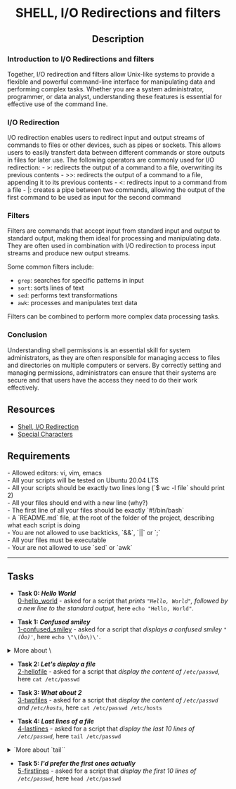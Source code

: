 # <p align="center">**SHELL, I/O Redirections and filters**</p>

## <p align="center">**Description**</p>

### **Introduction to I/O Redirections and filters**
<p>Together, I/O redirection and filters allow Unix-like systems to provide a flexible and powerful command-line interface for manipulating data and performing complex tasks. Whether you are a system administrator, programmer, or data analyst, understanding these features is essential for effective use of the command line.</p>

### **I/O Redirection**
<p>I/O redirection enables users to redirect input and output streams of commands to files or other devices, such as pipes or sockets. This allows users to easily transfert data between different commands or store outputs in files for later use.
The following operators are commonly used for I/O redirection:
- >: redirects the output of a command to a file, overwriting its previous contents
- >>: redirects the output of a command to a file, appending it to its previous contents
- <: redirects input to a command from a file
- |: creates a pipe between two commands, allowing the output of the first command to be used as input for the second command

</p>

### **Filters**
<p>Filters are commands that accept input from standard input and output to standard output, making them ideal for processing and manipulating data. They are often used in combination with I/O redirection to process input streams and produce new output streams.

Some common filters include:

- `grep`: searches for specific patterns in input
- `sort`: sorts lines of text
- `sed`: performs text transformations
- `awk`: processes and manipulates text data

Filters can be combined to perform more complex data processing tasks.</p>

### **Conclusion**
<p>Understanding shell permissions is an essential skill for system administrators, as they are often responsible for managing access to files and directories on multiple computers or servers. By correctly setting and managing permissions, administrators can ensure that their systems are secure and that users have the access they need to do their work effectively.</p>

## **Resources**
* [Shell, I/O Redirection](https://intranet.hbtn.io/rltoken/dJRc-mwT3vNw7SCWZNlGcg)
* [Special Characters](https://intranet.hbtn.io/rltoken/k2EzFVxAXrpfJMvl8-1ukQ)

## **Requirements**
<p>
- Allowed editors: vi, vim, emacs<br>
- All your scripts will be tested on Ubuntu 20.04 LTS<br>
- All your scripts should be exactly two lines long (`$ wc -l file` should print 2)<br>
- All your files should end with a new line (why?)<br>
- The first line of all your files should be exactly `#!/bin/bash`<br>
- A `README.md` file, at the root of the folder of the project, describing what each script is doing<br>
- You are not allowed to use backticks, `&&`, `||` or `;`<br>
- All your files must be executable<br>
- Your are not allowed to use `sed` or `awk`
</p>

-----------------------

## **Tasks**
- **Task 0: _Hello World_**<br>
    [0-hello_world](https://github.com/Spark4545/holbertonschool-shell/blob/master/io_redirection_and_filters/0-hello_world) - asked for a script that _prints `"Hello, World"`, followed by a new line to the standard output_, here `echo "Hello, World"`.

- **Task 1: _Confused smiley_**<br>
    [1-confused_smiley](https://github.com/Spark4545/holbertonschool-shell/blob/master/io_redirection_and_filters/1-confused_smiley) - asked for a script that _displays a confused smiley `"(Ôo)'`_, here `echo \"\(Ôo\)\'`.
<details>
<summary>More about \ </summary>
<p> \ are called "backslashes", they are used as escape characters to indicate that the following character should be treated specially, or to prevent special treatment of a character that would otherwise be interpreted in a specific way.</p>
</details>

- **Task 2: _Let's display a file_**<br>
    [2-hellofile](https://github.com/Spark4545/holbertonschool-shell/blob/master/io_redirection_and_filters/1-hellofile) - asked for a script that _display the content of `/etc/passwd`_, here `cat /etc/passwd`

- **Task 3: _What about 2_**<br>
    [3-twofiles](https://github.com/Spark4545/holbertonschool-shell/blob/master/io_redirection_and_filters/3-twofiles) - asked for a script that _display the content of `/etc/passwd` and `/etc/hosts`_, here `cat /etc/passwd /etc/hosts`

- **Task 4: _Last lines of a file_**<br>
    [4-lastlines](https://github.com/Spark4545/holbertonschool-shell/blob/master/io_redirection_and_filters/4-lastlines) - asked for a script that _display the last 10 lines of `/etc/passwd`_, here `tail /etc/passwd`
<details>
<summary>`More about `tail`` </summary>
<p>The `tail` command is a commonly used command that display the last few lines of a file or input stream.
Here are some usefull flags:
* -n, output the last 'number' lines (10 default)
* -c, output the last 'number' bytes (10 default)
* -q suppress headers when displaying multiple files
* -v display headers when displaying multiple files (default)
 </p>
</details>

- **Task 5: _I'd prefer the first ones actually_**<br>
    [5-firstlines](https://github.com/Spark4545/holbertonschool-shell/blob/master/io_redirection_and_filters/5-firstlines) - asked for a script that _display the first 10 lines of `/etc/passwd`_, here `head /etc/passwd`




